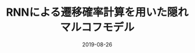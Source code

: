 ---
title: "RNNによる遷移確率計算を用いた隠れマルコフモデル"
authors: <b>平岡 達也</b>, 高瀬 翔, 岡崎 直観
collection: publications
category: presentations
date: 2019-08-26
venue: '第14回NLP若手の会シンポジウム'
paperurl: 
en: 
award: 
---